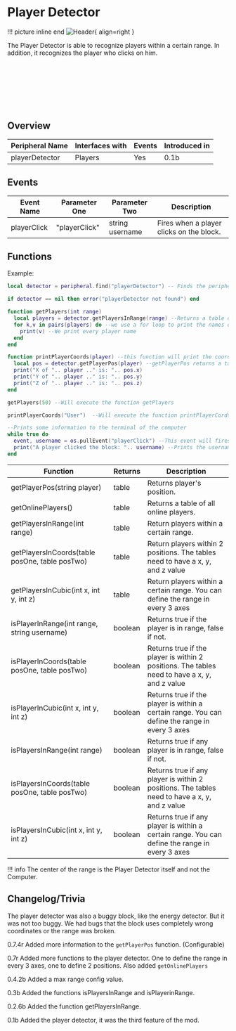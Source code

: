 # Player Detector

!!! picture inline end
    ![Header](https://srendi.de/wp-content/uploads/2021/04/Player-Detector.png){ align=right }

The Player Detector is able to recognize players within a certain range. In addition, it recognizes the player who clicks on him.

<br><br><br><br><br><br>

## Overview

| Peripheral Name | Interfaces with | Events | Introduced in |
| --------------- | --------------- | ------ | ------------- |
| playerDetector  | Players         | Yes    | 0.1b          |

## Events

| Event Name  | Parameter One | Parameter Two   | Description                              |
| ----------- | ------------- | --------------- | ---------------------------------------- |
| playerClick | "playerClick" | string username | Fires when a player clicks on the block. |

## Functions

Example:

```lua
local detector = peripheral.find("playerDetector") -- Finds the peripheral if one is connected

if detector == nil then error("playerDetector not found") end

function getPlayers(int range)
  local players = detector.getPlayersInRange(range) --Returns a table of every player in a certain range
  for k,v in pairs(players) do --we use a for loop to print the names of every player
    print(v) --We print every player name
  end
end

function printPlayerCoords(player) --this function will print the coordinates of the player
  local pos = detector.getPlayerPos(player) --getPlayerPos returns a table with coordinates
  print("X of ".. player .." is: ".. pos.x)
  print("Y of ".. player .." is: ".. pos.y)
  print("Z of ".. player .." is: ".. pos.z)
end

getPlayers(50) --Will execute the function getPlayers

printPlayerCoords("User")  --Will execute the function printPlayerCords

--Prints some information to the terminal of the computer
while true do
  event, username = os.pullEvent("playerClick") --This event will fires when a player clicks on the block
  print("A player clicked the block: ".. username) --Prints the username of the player
end
```

| Function                                        | Returns | Description                            |
| ------------------------------------------------| ------- | ---------------------------------------|
| getPlayerPos(string player)                     | table   | Returns player's position.             |
| getOnlinePlayers()                              | table   | Returns a table of all online players.             |
| getPlayersInRange(int range)                    | table   | Return players within a certain range. |
| getPlayersInCoords(table posOne, table posTwo)  | table   | Return players within 2 positions. The tables need to have a x, y, and z value |
| getPlayersInCubic(int x, int y, int z)          | table   | Return players within a certain range. You can define the range in every 3 axes |
| isPlayerInRange(int range, string username)     | boolean | Returns true if the player is in range, false if not. |
| isPlayerInCoords(table posOne, table posTwo)    | boolean | Returns true if the player is within 2 positions. The tables need to have a x, y, and z value |
| isPlayerInCubic(int x, int y, int z)            | boolean | Returns true if the player is within a certain range. You can define the range in every 3 axes |
| isPlayersInRange(int range)                     | boolean | Returns true if any player is in range, false if not. |
| isPlayersInCoords(table posOne, table posTwo)   | boolean | Returns true if any player is within 2 positions. The tables need to have a x, y, and z value |
| isPlayersInCubic(int x, int y, int z)           | boolean | Returns true if any player is within a certain range. You can define the range in every 3 axes |

!!! info
    The center of the range is the Player Detector itself and not the Computer.

## Changelog/Trivia

The player detector was also a buggy block, like the energy detector. But it was not too buggy.
We had bugs that the block uses completely wrong coordinates or the range was broken.

0.7.4r
Added more information to the `getPlayerPos` function. (Configurable)

0.7r
Added more functions to the player detector. One to define the range in every 3 axes, one to define 2 positions.
Also added `getOnlinePlayers`

0.4.2b
Added a max range config value.

0.3b
Added the functions isPlayersInRange and isPlayerinRange.

0.2.6b
Added the function getPlayersInRange.

0.1b
Added the player detector, it was the third feature of the mod.
